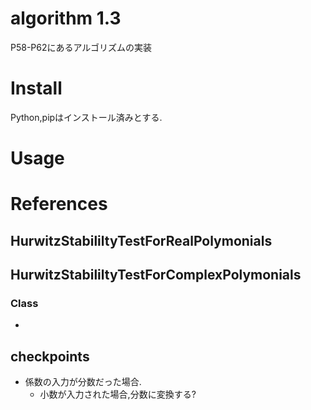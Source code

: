 # algorithm 1.3
P58-P62にあるアルゴリズムの実装

# Install
Python,pipはインストール済みとする.  

# Usage


# References
## HurwitzStabililtyTestForRealPolymonials
  
## HurwitzStabililtyTestForComplexPolymonials
  
### Class
- 
## checkpoints
- 係数の入力が分数だった場合.
  - 小数が入力された場合,分数に変換する?
